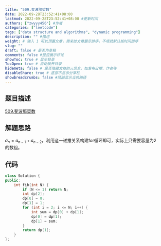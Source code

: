```yaml
---
title: "509.斐波那契数"
date: 2022-09-28T23:52:41+08:00
lastmod: 2022-09-28T23:52:41+08:00 #更新时间
authors: ["zwyyy456"] #作者
categories: ["leetcode"]
tags: ["data structure and algorithms", "dynamic programming"]
description: "" #描述
weight: # 输入 1 可以顶置文章，用来给文章展示排序，不填就默认按时间排序
slug: ""
draft: false # 是否为草稿
comments: false #是否展示评论
showToc: true # 显示目录
TocOpen: true # 自动展开目录
hidemeta: false # 是否隐藏文章的元信息，如发布日期、作者等
disableShare: true # 底部不显示分享栏
showbreadcrumbs: false #顶部显示当前路径
---
```

## 题目描述
[509.斐波那契数](https://leetcode.cn/problems/fibonacci-number/)

## 解题思路
$a_n = a_{n-1} + a_{n-2}$，利用这一递推关系构建for循环即可，实际上只需要容量为2的数组。

## 代码
```cpp
class Solution {
public:
    int fib(int N) {
        if (N <= 1) return N;
        int dp[2];
        dp[0] = 0;
        dp[1] = 1;
        for (int i = 2; i <= N; i++) {
            int sum = dp[0] + dp[1];
            dp[0] = dp[1];
            dp[1] = sum;
        }
        return dp[1];
    }
};
```

